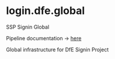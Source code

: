 # login.dfe.global
SSP Signin Global 

Pipeline documentation -> [here](Documentation/pipelineFlow.md)

Global infrastructure for DfE Signin Project
